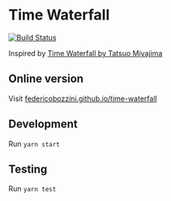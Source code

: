 # Time Waterfall
[![Build Status](https://travis-ci.org/federicobozzini/time-waterfall.svg)](https://travis-ci.org/federicobozzini/time-waterfall)

Inspired by [Time Waterfall by Tatsuo Miyajima](https://tatsuomiyajima.com/work-projects/time-waterfall/)

## Online version

Visit [federicobozzini.github.io/time-waterfall](https://federicobozzini.github.io/time-waterfall)

## Development

Run `yarn start`

## Testing

Run `yarn test`
